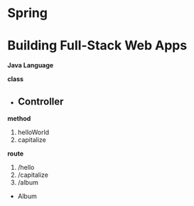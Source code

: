 # Spring

# Building Full-Stack Web Apps

**Java Language**

**class**

* ## Controller

**method**
1. helloWorld
2. capitalize

**route**

1. /hello
2. /capitalize
3. /album

* Album
